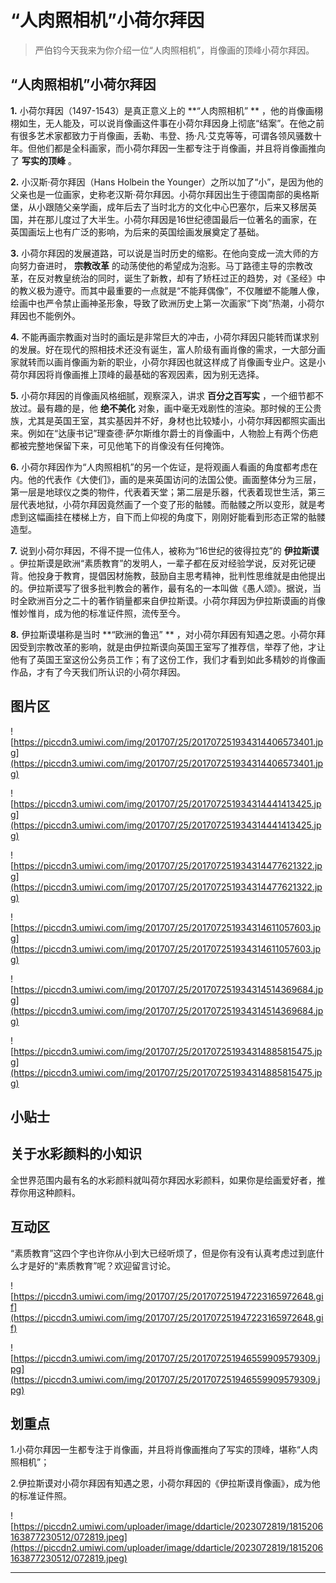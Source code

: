 # “人肉照相机”小荷尔拜因

> 严伯钧今天我来为你介绍一位“人肉照相机”，肖像画的顶峰小荷尔拜因。

## “人肉照相机”小荷尔拜因

 **1.** 小荷尔拜因（1497-1543）是真正意义上的 **“人肉照相机” ** ，他的肖像画栩栩如生，无人能及，可以说肖像画这件事在小荷尔拜因身上彻底“结案”。在他之前有很多艺术家都致力于肖像画，丢勒、韦登、扬·凡·艾克等等，可谓各领风骚数十年。但他们都是全科画家，而小荷尔拜因一生都专注于肖像画，并且将肖像画推向了 **写实的顶峰** 。

 **2.** 小汉斯·荷尔拜因（Hans Holbein the Younger）之所以加了“小”，是因为他的父亲也是一位画家，史称老汉斯·荷尔拜因。小荷尔拜因出生于德国南部的奥格斯堡，从小跟随父亲学画，成年后去了当时北方的文化中心巴塞尔，后来又移居英国，并在那儿度过了大半生。小荷尔拜因是16世纪德国最后一位著名的画家，在英国画坛上也有广泛的影响，为后来的英国绘画发展奠定了基础。

 **3.** 小荷尔拜因的发展道路，可以说是当时历史的缩影。在他向变成一流大师的方向努力奋进时， **宗教改革** 的动荡使他的希望成为泡影。马丁路德主导的宗教改革，在反对教皇统治的同时，诞生了新教，却有了矫枉过正的趋势，对《圣经》中的教义极为遵守。而其中最重要的一点就是“不能拜偶像”，不仅雕塑不能雕人像，绘画中也严令禁止画神圣形象，导致了欧洲历史上第一次画家“下岗”热潮，小荷尔拜因也不能例外。

 **4.** 不能再画宗教画对当时的画坛是非常巨大的冲击，小荷尔拜因只能转而谋求别的发展。好在现代的照相技术还没有诞生，富人阶级有画肖像的需求，一大部分画家就转而以画肖像画为新的职业，小荷尔拜因也就这样成了肖像画专业户。这是小荷尔拜因将肖像画推上顶峰的最基础的客观因素，因为别无选择。

 **5.** 小荷尔拜因的肖像画风格细腻，观察深入，讲求 **百分之百写实** ，一个细节都不放过。最有趣的是，他 **绝不美化** 对象，画中毫无戏剧性的渲染。那时候的王公贵族，尤其是英国王室，其实基因并不好，身材也比较矮小，小荷尔拜因都照实画出来。例如在“达康书记”理查德·萨尔斯维尔爵士的肖像画中，人物脸上有两个伤疤都被完整地保留下来，可见他笔下的肖像没有任何掩饰。

 **6.** 小荷尔拜因作为“人肉照相机”的另一个佐证，是将观画人看画的角度都考虑在内。他的代表作《大使们》，画的是来英国访问的法国公使。画面整体分为三层，第一层是地球仪之类的物件，代表着天堂；第二层是乐器，代表着现世生活，第三层代表地狱，小荷尔拜因竟然画了一个变了形的骷髅。而骷髅之所以变形，就是考虑到这幅画挂在楼梯上方，自下而上仰视的角度下，刚刚好能看到形态正常的骷髅造型。

 **7.** 说到小荷尔拜因，不得不提一位伟人，被称为“16世纪的彼得拉克”的 **伊拉斯谟** 。伊拉斯谟是欧洲“素质教育”的发明人，一辈子都在反对经验学说，反对死记硬背。他投身于教育，提倡因材施教，鼓励自主思考精神，批判性思维就是由他提出的。伊拉斯谟写了很多批判教会的著作，最有名的一本叫做《愚人颂》。据说，当时全欧洲百分之二十的著作销量都来自伊拉斯谟。小荷尔拜因为伊拉斯谟画的肖像惟妙惟肖，成为他的标准证件照，流传至今。

 **8.** 伊拉斯谟堪称是当时 **“欧洲的鲁迅” ** ，对小荷尔拜因有知遇之恩。小荷尔拜因受到宗教改革的影响，就是由伊拉斯谟向英国王室写了推荐信，举荐了他，才让他有了英国王室这份公务员工作；有了这份工作，我们才看到如此多精妙的肖像画作品，才有了今天我们所认识的小荷尔拜因。

## 图片区

![https://piccdn3.umiwi.com/img/201707/25/201707251934314406573401.jpg](https://piccdn3.umiwi.com/img/201707/25/201707251934314406573401.jpg)

![https://piccdn3.umiwi.com/img/201707/25/201707251934314441413425.jpg](https://piccdn3.umiwi.com/img/201707/25/201707251934314441413425.jpg)

![https://piccdn3.umiwi.com/img/201707/25/201707251934314477621322.jpg](https://piccdn3.umiwi.com/img/201707/25/201707251934314477621322.jpg)

![https://piccdn3.umiwi.com/img/201707/25/201707251934314611057603.jpg](https://piccdn3.umiwi.com/img/201707/25/201707251934314611057603.jpg)

![https://piccdn3.umiwi.com/img/201707/25/201707251934314514369684.jpg](https://piccdn3.umiwi.com/img/201707/25/201707251934314514369684.jpg)

![https://piccdn3.umiwi.com/img/201707/25/201707251934314885815475.jpg](https://piccdn3.umiwi.com/img/201707/25/201707251934314885815475.jpg)

## 小贴士

## 关于水彩颜料的小知识

全世界范围内最有名的水彩颜料就叫荷尔拜因水彩颜料，如果你是绘画爱好者，推荐你用这种颜料。

## 互动区

“素质教育”这四个字也许你从小到大已经听烦了，但是你有没有认真考虑过到底什么才是好的“素质教育”呢？欢迎留言讨论。

![https://piccdn3.umiwi.com/img/201707/25/201707251947223165972648.gif](https://piccdn3.umiwi.com/img/201707/25/201707251947223165972648.gif)

![https://piccdn3.umiwi.com/img/201707/25/201707251946559909579309.jpg](https://piccdn3.umiwi.com/img/201707/25/201707251946559909579309.jpg)

## 划重点

1.小荷尔拜因一生都专注于肖像画，并且将肖像画推向了写实的顶峰，堪称“人肉照相机”；

2.伊拉斯谟对小荷尔拜因有知遇之恩，小荷尔拜因的《伊拉斯谟肖像画》，成为他的标准证件照。

![https://piccdn2.umiwi.com/uploader/image/ddarticle/2023072819/1815206163877230512/072819.jpeg](https://piccdn2.umiwi.com/uploader/image/ddarticle/2023072819/1815206163877230512/072819.jpeg)

---
